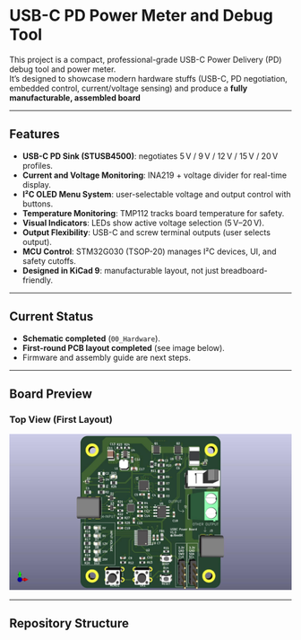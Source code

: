 # USB-C PD Power Meter and Debug Tool

This project is a compact, professional-grade USB-C Power Delivery (PD) debug tool and power meter.  
It’s designed to showcase modern hardware stuffs (USB-C, PD negotiation, embedded control, current/voltage sensing) and produce a **fully manufacturable, assembled board** 

---

## Features

- **USB-C PD Sink (STUSB4500)**: negotiates 5 V / 9 V / 12 V / 15 V / 20 V profiles.  
- **Current and Voltage Monitoring**: INA219 + voltage divider for real-time display.  
- **I²C OLED Menu System**: user-selectable voltage and output control with buttons.  
- **Temperature Monitoring**: TMP112 tracks board temperature for safety.  
- **Visual Indicators**: LEDs show active voltage selection (5 V–20 V).  
- **Output Flexibility**: USB-C and screw terminal outputs (user selects output).  
- **MCU Control**: STM32G030 (TSOP-20) manages I²C devices, UI, and safety cutoffs.  
- **Designed in KiCad 9**: manufacturable layout, not just breadboard-friendly.

---

## Current Status

- **Schematic completed** (`00_Hardware`).  
- **First-round PCB layout completed** (see image below).  
- Firmware and assembly guide are next steps.

---

## Board Preview

### Top View (First Layout)
![Board Top](04_Output_Assembly/USB_PD_JB.jpg)

---

## Repository Structure

